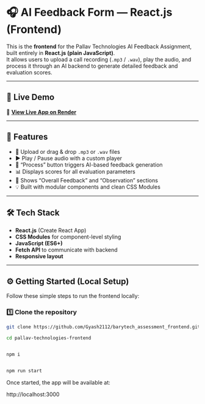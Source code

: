 # 🎧 AI Feedback Form — React.js (Frontend)

This is the **frontend** for the Pallav Technologies AI Feedback Assignment, built entirely in **React.js (plain JavaScript)**.  
It allows users to upload a call recording (`.mp3` / `.wav`), play the audio, and process it through an AI backend to generate detailed feedback and evaluation scores.

---

## 🚀 Live Demo

🔗 **[View Live App on Render](https://pallav-technologies-frontend.onrender.com/)**

---

## 🧩 Features

- 🎵 Upload or drag & drop `.mp3` or `.wav` files
- ▶️ Play / Pause audio with a custom player
- 🤖 “Process” button triggers AI-based feedback generation
- 📊 Displays scores for all evaluation parameters
- 📝 Shows “Overall Feedback” and “Observation” sections
- 💡 Built with modular components and clean CSS Modules

---

## 🛠️ Tech Stack

- **React.js** (Create React App)
- **CSS Modules** for component-level styling
- **JavaScript (ES6+)**
- **Fetch API** to communicate with backend
- **Responsive layout**

---

## ⚙️ Getting Started (Local Setup)

Follow these simple steps to run the frontend locally:

### 1️⃣ Clone the repository

```bash
git clone https://github.com/Gyash2112/barytech_assessment_frontend.git

cd pallav-technologies-frontend


npm i


npm run start


```

Once started, the app will be available at:

http://localhost:3000
